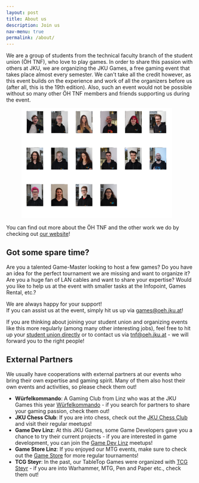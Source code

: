 ```yaml
---
layout: post
title: About us
description: Join us
nav-menu: true
permalink: /about/
---
```

We are a group of students from the technical faculty branch of the student union (ÖH TNF), who love to play games. In order to share this passion with others at JKU, we are organizing the JKU Games, a free gaming event that takes place almost every semester. We can't take all the credit however, as this event builds on the experience and work of all the organizers before us (after all, this is the 19th edition). Also, such an event would not be possible without so many other ÖH TNF members and friends supporting us during the event.

<figure>
  <a class="img" href="/assets/images/About us JKU Games Orga.png">
    <img src="/assets/images/About us JKU Games Orga.png" style="width: 95%; max-width: 1000px;"
      alt="JKU Games Orga" />
  </a>
    <figcaption></figcaption>
</figure>

You can find out more about the ÖH TNF and the other work we do by checking out <a href="https://oeh.jku.at/abschnitte/technik-und-naturwissenschaften">our website</a>!

## Got some spare time?
Are you a talented Game-Master looking to host a few games? Do you have an idea for the perfect tournament we are missing and want to organize it? Are you a huge fan of LAN cables and want to share your expertise? Would you like to help us at the event with smaller tasks at the Infopoint, Games Rental, etc.?

We are always happy for your support!<br>
If you can assist us at the event, simply hit us up via [games@oeh.jku.at](mailto:games@oeh.jku.at)!

If you are thinking about joining your student union and organizing events like this more regularly (among many other interesting jobs), feel free to hit up your <a class='dotted' href="https://oeh.jku.at/abschnitte/technik-und-naturwissenschaften">student union directly</a> or to contact us via [tnf@oeh.jku.at](mailto:tnf@oeh.jku.at) - we will forward you to the right people!

## External Partners
We usually have cooperations with external partners at our events who bring their own expertise and gaming spirit. Many of them also host their own events and activities, so please check them out!

* **Würfelkommando**: A Gaming Club from Linz who was at the JKU Games this year [Würfelkommando](https://www.wuerfelkommando.at/#/) - if you search for partners to share your gaming passion, check them out!
* **JKU Chess Club**: If you are into chess, check out the [JKU Chess Club](https://discord.gg/q2aHA7gPp3) and visit their regular meetups!
* **Game Dev Linz**: At this JKU Games, some Game Developers gave you a chance to try their current projects - if you are interested in game development, you can join the [Game Dev Linz](https://www.meetup.com/gamedev-linz/) meetups!
* **Game Store Linz**: If you enjoyed our MTG events, make sure to check out the [Game Store](https://magic-linz.at/) for more regular tournaments!
* **TCG Steyr**: In the past, our TableTop Games were organized with [TCG Steyr](https://www.tcg-steyr.at/) - if you are into Warhammer, MTG, Pen and Paper etc., check them out!